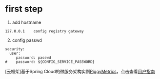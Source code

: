 # first step
1. add hostname
```
127.0.0.1	 config registry gateway 
```
2. config passwd
```
security:
  user:
     password: passwd
#    password: ${CONFIG_SERVICE_PASSWORD}
```


[云框架]基于Spring Cloud的微服务架构实例[PiggyMetrics](https://github.com/sqshq/PiggyMetrics)，点击查看[用户指南](https://github.com/cloudframeworks-springcloud/user-guide-springcloud)
